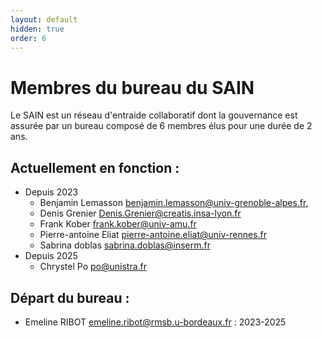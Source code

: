 ```yaml
---
layout: default
hidden: true
order: 6
---
```


# Membres du bureau du SAIN
Le SAIN est un réseau d'entraide collaboratif dont la gouvernance est assurée par un bureau composé de 6 membres élus pour une durée de 2 ans.

## Actuellement en fonction :
- Depuis 2023
	- Benjamin Lemasson <benjamin.lemasson@univ-grenoble-alpes.fr>, 
	- Denis Grenier <Denis.Grenier@creatis.insa-lyon.fr>
	- Frank Kober <frank.kober@univ-amu.fr>
	- Pierre-antoine Eliat <pierre-antoine.eliat@univ-rennes.fr>
	- Sabrina doblas <sabrina.doblas@inserm.fr>
- Depuis 2025
	- Chrystel Po <po@unistra.fr>

## Départ du bureau : 
- Emeline RIBOT <emeline.ribot@rmsb.u-bordeaux.fr> : 2023-2025
